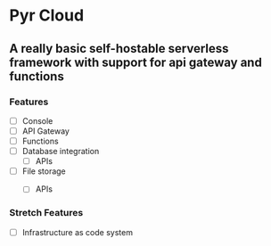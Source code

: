 # Pyr Cloud

## A really basic self-hostable serverless framework with support for api gateway and functions




### Features

- [ ] Console
- [ ] API Gateway
- [ ] Functions
- [ ] Database integration
    - [ ] APIs 
- [ ] File storage
    - [ ] APIs


### Stretch Features

- [ ] Infrastructure as code system
